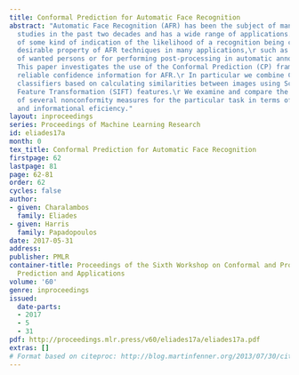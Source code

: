 ```yaml
---
title: Conformal Prediction for Automatic Face Recognition
abstract: "Automatic Face Recognition (AFR) has been the subject of many research
  studies in the past two decades and has a wide range of applications.\r The provision
  of some kind of indication of the likelihood of a recognition being correct is a
  desirable property of AFR techniques in many applications,\r such as for the detection
  of wanted persons or for performing post-processing in automatic annotation of photographs.\r
  This paper investigates the use of the Conformal Prediction (CP) framework for providing
  reliable confidence information for AFR.\r In particular we combine CP with two
  classifiers based on calculating similarities between images using Scale Invariant
  Feature Transformation (SIFT) features.\r We examine and compare the performance
  of several nonconformity measures for the particular task in terms of their accuracy
  and informational eficiency."
layout: inproceedings
series: Proceedings of Machine Learning Research
id: eliades17a
month: 0
tex_title: Conformal Prediction for Automatic Face Recognition
firstpage: 62
lastpage: 81
page: 62-81
order: 62
cycles: false
author:
- given: Charalambos
  family: Eliades
- given: Harris
  family: Papadopoulos
date: 2017-05-31
address: 
publisher: PMLR
container-title: Proceedings of the Sixth Workshop on Conformal and Probabilistic
  Prediction and Applications
volume: '60'
genre: inproceedings
issued:
  date-parts:
  - 2017
  - 5
  - 31
pdf: http://proceedings.mlr.press/v60/eliades17a/eliades17a.pdf
extras: []
# Format based on citeproc: http://blog.martinfenner.org/2013/07/30/citeproc-yaml-for-bibliographies/
---
```

